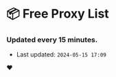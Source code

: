 # :package: Free Proxy List
### Updated every 15 minutes.

- Last updated: `2024-05-15 17:09`

:heart:
